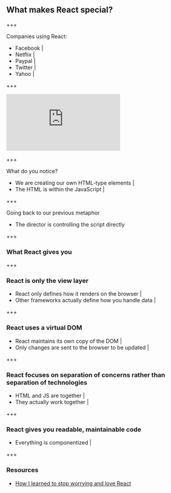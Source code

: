 ## What makes React special?

+++

Companies using React:

- Facebook |
- Netflix |
- Paypal |
- Twitter |
- Yahoo |

+++

<iframe
	class="jsfiddle"
	src="https://jsfiddle.net/mjw56/prmb65L0/embedded/js,html,css,result/dark/"
	allowfullscreen="allowfullscreen"
	frameborder="0">
</iframe>
<br/>

+++

What do you notice?

- We are creating our own HTML-type elements |
- The HTML is within the JavaScript |

+++

Going back to our previous metaphor

- The director is controlling the script directly

+++

### What React gives you

+++

### React is only the view layer

- React only defines how it renders on the browser |
- Other frameworks actually define how you handle data |

+++

### React uses a virtual DOM

- React maintains its own copy of the DOM |
- Only changes are sent to the browser to be updated |

+++

### React focuses on separation of concerns rather than separation of technologies

- HTML and JS are together |
- They actually work together |

+++

### React gives you readable, maintainable code

- Everything is componentized |

+++

### Resources

- [How I learned to stop worrying and love React](https://firstdoit.com/how-i-learned-to-stop-worrying-and-love-react-4e22b0bb6c2a)
